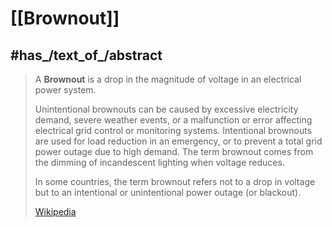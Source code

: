 
# [[Brownout]] 


## #has_/text_of_/abstract 

> A **Brownout** is a drop in the magnitude of voltage in an electrical power system.
>
> Unintentional brownouts can be caused by excessive electricity demand, severe weather events, or a malfunction or error affecting electrical grid control or monitoring systems.  Intentional brownouts are used for load reduction in an emergency, or to prevent a total grid power outage due to high demand. The term brownout comes from the dimming of incandescent lighting when voltage reduces.
>
> In some countries, the term brownout refers not to a drop in voltage but to an intentional or unintentional power outage (or blackout).
>
> [Wikipedia](https://en.wikipedia.org/wiki/Brownout%20(electricity)) 

